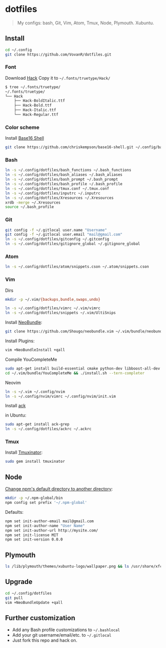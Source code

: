 # dotfiles

> My configs: bash, Git, Vim, Atom, Tmux, Node, Plymouth. Xubuntu.

## Install

```bash
cd ~/.config
git clone https://github.com/VovanR/dotfiles.git
```

### Font
Download [Hack](https://github.com/chrissimpkins/Hack)
Copy it to `~/.fonts/truetype/Hack/`
```bash
$ tree ~/.fonts/truetype/
~/.fonts/truetype/
└── Hack
    ├── Hack-BoldItalic.ttf
    ├── Hack-Bold.ttf
    ├── Hack-Italic.ttf
    └── Hack-Regular.ttf
```

### Color scheme
Install [Base16 Shell](https://github.com/chriskempson/base16-shell#installation)
```bash
git clone https://github.com/chriskempson/base16-shell.git ~/.config/base16-shell
```

### Bash

```bash
ln -s ~/.config/dotfiles/bash_functions ~/.bash_functions
ln -s ~/.config/dotfiles/bash_aliases ~/.bash_aliases
ln -s ~/.config/dotfiles/bash_prompt ~/.bash_prompt
ln -s ~/.config/dotfiles/bash_profile ~/.bash_profile
ln -s ~/.config/dotfiles/tmux.conf ~/.tmux.conf
ln -s ~/.config/dotfiles/inputrc ~/.inputrc
ln -s ~/.config/dotfiles/Xresources ~/.Xresources
xrdb -merge ~/.Xresources
source ~/.bash_profile
```

### Git

```bash
git config -f ~/.gitlocal user.name "Username"
git config -f ~/.gitlocal user.email "mail@gmail.com"
ln -s ~/.config/dotfiles/gitconfig ~/.gitconfig
ln -s ~/.config/dotfiles/gitignore_global ~/.gitignore_global
```

### Atom

```bash
ln -s ~/.config/dotfiles/atom/snippets.cson ~/.atom/snippets.cson
```

### Vim

Dirs
```bash
mkdir -p ~/.vim/{backups,bundle,swaps,undo}
```

```bash
ln -s ~/.config/dotfiles/vimrc ~/.vim/vimrc
ln -s ~/.config/dotfiles/snippets ~/.vim/UltiSnips
```

Install [NeoBundle](https://github.com/Shougo/neobundle.vim):
```bash
git clone https://github.com/Shougo/neobundle.vim ~/.vim/bundle/neobundle.vim
```

Install Plugins:
```bash
vim +NeoBundleInstall +qall
```

Compile YouCompleteMe
```bash
sudo apt-get install build-essential cmake python-dev libboost-all-dev
cd ~/.vim/bundle/YouCompleteMe && ./install.sh --tern-completer
```

Neovim
```bash
ln -s ~/.vim ~/.config/nvim
ln -s ~/.config/nvim/vimrc ~/.config/nvim/init.vim
```

Install [ack](http://beyondgrep.com/install/)

in Ubuntu:
```bash
sudo apt-get install ack-grep
ln -s ~/.config/dotfiles/ackrc ~/.ackrc
```

### Tmux

Install [Tmuxinator](https://github.com/tmuxinator/tmuxinator):
```bash
sudo gem install tmuxinator
```

## Node
[Change npm's default directory to another directory](https://docs.npmjs.com/getting-started/fixing-npm-permissions):
```bash
mkdir -p ~/.npm-global/bin
npm config set prefix '~/.npm-global'
```
Defaults:
```bash
npm set init-author-email mail@gmail.com
npm set init-author-name "User Name"
npm set init-author-url http://mysite.com/
npm set init-license MIT
npm set init-version 0.0.0
```

## Plymouth
```bash
ls /lib/plymouth/themes/xubuntu-logo/wallpaper.png && ls /usr/share/xfce4/backdrops/cloudbreaker.jpg && sudo convert /usr/share/xfce4/backdrops/cloudbreaker.jpg /lib/plymouth/themes/xubuntu-logo/wallpaper.png
```

## Upgrade

```bash
cd ~/.config/dotfiles
git pull
vim +NeoBundleUpdate +qall
```

## Further customization
- Add any Bash profile customizations to `~/.bashlocal`
- Add your git username/email/etc. to `~/.gitlocal`
- Just fork this repo and hack on.
